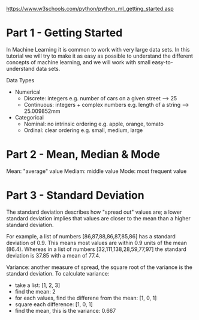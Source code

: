https://www.w3schools.com/python/python_ml_getting_started.asp

# Part 1 - Getting Started
In Machine Learning it is common to work with very large data sets. In this tutorial we will try to make it as easy as possible to understand the different concepts of machine learning, and we will work with small easy-to-understand data sets.

Data Types
- Numerical
  - Discrete: integers e.g. number of cars on a given street --> 25
  - Continuous: integers + complex numbers e.g. length of a string --> 25.009852mm
- Categorical
  - Nominal: no intrinsic ordering e.g. apple, orange, tomato
  - Ordinal: clear ordering e.g. small, medium, large

# Part 2 - Mean, Median & Mode
Mean: "average" value
Mediam: middle value
Mode: most frequent value

# Part 3 - Standard Deviation
The standard deviation describes how "spread out" values are; a lower standard deviation implies that values are closer to the mean than a higher standard deviation.

For example, a list of numbers [86,87,88,86,87,85,86] has a standard deviation of 0.9. This means most values are within 0.9 units of the mean (86.4). Whereas in a list of numbers [32,111,138,28,59,77,97] the standard deviation is 37.85 with a mean of 77.4.

Variance: another measure of spread, the square root of the variance is the standard deviation. To calculate variance:
- take a list: [1, 2, 3]
- find the mean: 2
- for each values, find the differene from the mean: [1, 0, 1]
- square each difference: [1, 0, 1]
- find the mean, this is the variance: 0.667